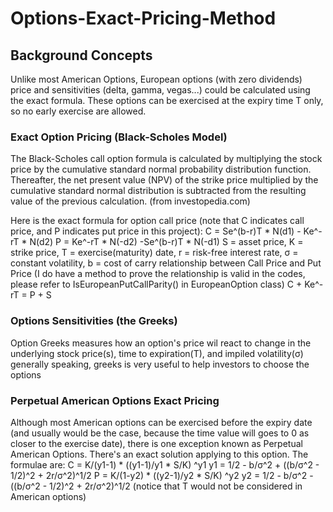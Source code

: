 # Options-Exact-Pricing-Method
## Background Concepts

Unlike most American Options, European options (with zero dividends) price and sensitivities (delta, gamma, vegas...) could be calculated using the exact formula. These options can be exercised at the expiry time T only, so no early exercise are allowed.

### Exact Option Pricing (Black-Scholes Model)
The Black-Scholes call option formula is calculated by multiplying the stock price by the cumulative standard normal probability distribution function. Thereafter, the net present value (NPV) of the strike price multiplied by the cumulative standard normal distribution is subtracted from the resulting value of the previous calculation. (from investopedia.com)

Here is the exact formula for option call price (note that C indicates call price, and P indicates put price in this project):
C = Se^(b-r)T * N(d1) - Ke^-rT * N(d2)
P = Ke^-rT * N(-d2) -Se^(b-r)T * N(-d1)
S = asset price, K = strike price, T = exercise(maturity) date, r = risk-free interest rate, σ = constant volatility, b = cost of carry
relationship between Call Price and Put Price (I do have a method to prove the relationship is valid in the codes, please refer to IsEuropeanPutCallParity() in EuropeanOption class)
C + Ke^-rT = P + S

### Options Sensitivities (the Greeks)
Option Greeks measures how an option's price wil react to change in the underlying stock price(s), time to expiration(T), and impiled volatility(σ) 
generally speaking, greeks is very useful to help investors to choose the options
### Perpetual American Options Exact Pricing

Although most American options can be exercised before the expiry date (and usually would be the case, because the time value will goes to 0 as closer to the exercise date), there is one exception known as Perpetual American Options. There's an exact solution applying to this option.
The formulae are:
C = K/(y1-1) * ((y1-1)/y1 * S/K) ^y1
y1 = 1/2 - b/σ^2 + ((b/σ^2 - 1/2)^2 + 2r/σ^2)^1/2
P = K/(1-y2) * ((y2-1)/y2 * S/K) ^y2
y2 = 1/2 - b/σ^2 - ((b/σ^2 - 1/2)^2 + 2r/σ^2)^1/2
(notice that T would not be considered in American options)
